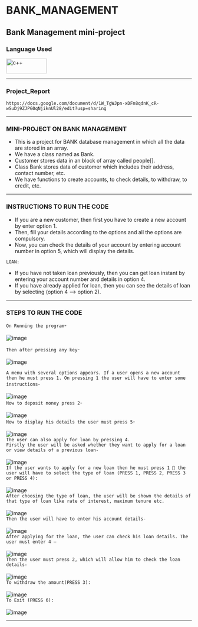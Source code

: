 # BANK_MANAGEMENT
## Bank Management mini-project

### Language Used

<img src="https://user-images.githubusercontent.com/85553100/127306561-d284bdce-e030-4b0e-9157-d89aaceb7757.png" alt="c++" width="110" height="40"><BR>
 
---
### Project_Report
 
 `https://docs.google.com/document/d/1W_TgWJpn-xDFn8qdnK_cR-wSuDj9ZJPG0qNjiknUl28/edit?usp=sharing`
 
 ---
### MINI-PROJECT ON BANK MANAGEMENT
 *	This is a project for BANK database management in which all the data are stored in an array.
 *	We have a class named as Bank.
 *	Customer stores data in an block of array called people[].
 *	Class Bank stores data of customer which includes their address, contact number, etc.
 *	We have functions to create accounts, to check details, to withdraw, to credit, etc.

 ---
 ### INSTRUCTIONS TO RUN THE CODE

* If you are a new customer, then first you have to create a new account by enter option 1.
* Then, fill your details according to the options and all the options are compulsory.
* Now, you can check the details of your account by entering account number in option 5, which will display the details.

`LOAN:`<BR>

*  If you have not taken loan previously, then you can get loan instant by entering your account number and  details in option 4.
* If you have already applied for loan, then you can see the details of loan by selecting (option 4 --> option 2).

---
### STEPS TO RUN THE CODE

`On Running the program`-<BR><BR>
 ![image](https://user-images.githubusercontent.com/85543299/123548086-f9b35f80-d780-11eb-8951-90a5f7390db7.png)

`Then after pressing any key`-<BR><BR>
![image](https://user-images.githubusercontent.com/85543299/123548547-ca9ded80-d782-11eb-97c4-e185e7e11098.png)

`A menu with several options appears. If a user opens a new account then he must press 1. On pressing 1 the user will have to enter some instructions`-<BR><BR>
 ![image](https://user-images.githubusercontent.com/85543299/123548603-12bd1000-d783-11eb-89f8-8f9e52507fd1.png)<BR>
`Now to deposit money press 2`-<BR><BR>
![image](https://user-images.githubusercontent.com/85543299/123548611-1a7cb480-d783-11eb-9380-cc636593f019.png)<BR>
`Now to display his details the user must press 5`-<BR><BR>
 ![image](https://user-images.githubusercontent.com/85543299/123548612-1e103b80-d783-11eb-9978-4b85598aa50b.png)<BR>
`The user can also apply for loan by pressing 4.`<BR>
`Firstly the user will be asked whether they want to apply for a loan or view details of a previous loan-`<BR><BR>
 ![image](https://user-images.githubusercontent.com/85543299/123548617-24061c80-d783-11eb-9f28-e94e3592e1f8.png)<BR>
`If the user wants to apply for a new loan then he must press 1  the user will have to select the type of loan (PRESS 1, PRESS 2, PRESS 3 or PRESS 4):`<BR><BR>
![image](https://user-images.githubusercontent.com/85543299/123548620-28323a00-d783-11eb-892b-c21c2c0761ca.png)<BR>
`After choosing the type of loan, the user will be shown the details of that type of loan like rate of interest, maximum tenure etc.` <BR><BR>
 ![image](https://user-images.githubusercontent.com/85543299/123548624-2c5e5780-d783-11eb-9f02-b4e921679dd9.png)<BR>
`Then the user will have to enter his account details-`<BR><BR>
![image](https://user-images.githubusercontent.com/85543299/123548626-308a7500-d783-11eb-9242-f30e910237c2.png)<BR>
`After applying for the loan, the user can check his loan details. The user must enter 4 –`<BR><BR>
 ![image](https://user-images.githubusercontent.com/85543299/123548630-3718ec80-d783-11eb-9514-425469127e06.png)<BR>
`Then the user must press 2, which will allow him to check the loan details-`<BR><BR>
![image](https://user-images.githubusercontent.com/85543299/123548633-3b450a00-d783-11eb-893c-17d732740e2a.png)<BR>
`To withdraw the amount(PRESS 3):`<BR><BR>
 ![image](https://user-images.githubusercontent.com/85543299/123548636-3ed89100-d783-11eb-98ee-558ee8d3cc0b.png)<BR>
`To Exit (PRESS 6):`<BR><BR>
![image](https://user-images.githubusercontent.com/85543299/123548643-4304ae80-d783-11eb-9e19-47224db64400.png)<BR>

---
